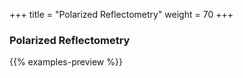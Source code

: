 +++
title = "Polarized Reflectometry"
weight = 70
+++

### Polarized Reflectometry

{{% examples-preview  %}}

